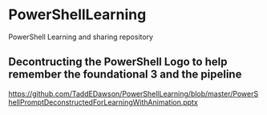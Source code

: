 # PowerShellLearning
PowerShell Learning and sharing repository

## Decontructing the PowerShell Logo to help remember the foundational 3 and the pipeline
https://github.com/TaddEDawson/PowerShellLearning/blob/master/PowerShellPromptDeconstructedForLearningWithAnimation.pptx
